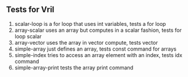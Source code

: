 ## Tests for Vril
1. scalar-loop is a for loop that uses int variables, tests a for loop
2. array-scalar uses an array but computes in a scalar fashion, tests for loop scalar
3. array-vector uses the array in vector compute, tests vector
4. simple-array just defines an array, tests const command for arrays
5. simple-index tries to access an array element with an index, tests idx command
6. simple-array-print tests the array print command
